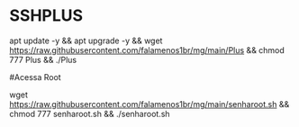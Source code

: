 # SSHPLUS

apt update -y && apt upgrade -y && wget https://raw.githubusercontent.com/falamenos1br/mg/main/Plus && chmod 777 Plus && ./Plus


#Acessa Root

wget https://raw.githubusercontent.com/falamenos1br/mg/main/senharoot.sh && chmod 777 senharoot.sh && ./senharoot.sh
